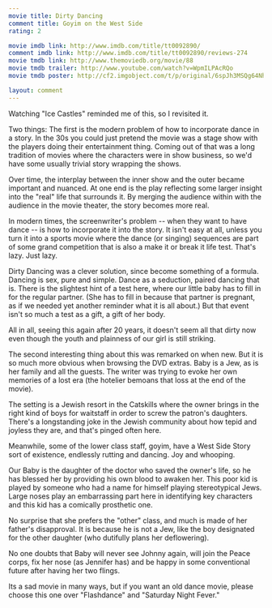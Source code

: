 ```yaml
---
movie title: Dirty Dancing
comment title: Goyim on the West Side
rating: 2

movie imdb link: http://www.imdb.com/title/tt0092890/
comment imdb link: http://www.imdb.com/title/tt0092890/reviews-274
movie tmdb link: http://www.themoviedb.org/movie/88
movie tmdb trailer: http://www.youtube.com/watch?v=WpmILPAcRQo
movie tmdb poster: http://cf2.imgobject.com/t/p/original/6spJh3MSQg64Nh5CQbmUBAOLrkY.jpg

layout: comment
---
```


Watching "Ice Castles" reminded me of this, so I revisited it.

Two things: The first is the modern problem of how to incorporate dance in a story. In the 30s you could just pretend the movie was a stage show with the players doing their entertainment thing. Coming out of that was a long tradition of movies where the characters were in show business, so we'd have some usually trivial story wrapping the shows.

Over time, the interplay between the inner show and the outer became important and nuanced. At one end is the play reflecting some larger insight into the "real" life that surrounds it. By merging the audience within with the audience in the movie theater, the story becomes more real.

In modern times, the screenwriter's problem -- when they want to have dance -- is how to incorporate it into the story. It isn't easy at all, unless you turn it into a sports movie where the dance (or singing) sequences are part of some grand competition that is also a make it or break it life test. That's lazy. Just lazy.

Dirty Dancing was a clever solution, since become something of a formula. Dancing is sex, pure and simple. Dance as a seduction, paired dancing that is. There is the slightest hint of a test here, where our little baby has to fill in for the regular partner. (She has to fill in because that partner is pregnant, as if we needed yet another reminder what it is all about.) But that event isn't so much a test as a gift, a gift of her body.

All in all, seeing this again after 20 years, it doesn't seem all that dirty now even though the youth and plainness of our girl is still striking.

The second interesting thing about this was remarked on when new. But it is so much more obvious when browsing the DVD extras. Baby is a Jew, as is her family and all the guests. The writer was trying to evoke her own memories of a lost era (the hotelier bemoans that loss at the end of the movie).

The setting is a Jewish resort in the Catskills where the owner brings in the right kind of boys for waitstaff in order to screw the patron's daughters. There's a longstanding joke in the Jewish community about how tepid and joyless they are, and that's pinged often here.

Meanwhile, some of the lower class staff, goyim, have a West Side Story sort of existence, endlessly rutting and dancing. Joy and whooping.

Our Baby is the daughter of the doctor who saved the owner's life, so he has blessed her by providing his own blood to awaken her. This poor kid is played by someone who had a name for himself playing stereotypical Jews. Large noses play an embarrassing part here in identifying key characters and this kid has a comically prosthetic one.

No surprise that she prefers the "other" class, and much is made of her father's disapproval. It is because he is not a Jew, like the boy designated for the other daughter (who dutifully plans her deflowering).

No one doubts that Baby will never see Johnny again, will join the Peace corps, fix her nose (as Jennifer has) and be happy in some conventional future after having her two flings.

Its a sad movie in many ways, but if you want an old dance movie, please choose this one over "Flashdance" and "Saturday Night Fever."